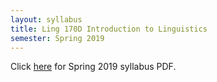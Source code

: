 ```yaml
---
layout: syllabus
title: Ling 170D Introduction to Linguistics
semester: Spring 2019
---
```


Click [here](/assets/pdfsyllabi/sp2019-ling170d.pdf) for Spring 2019 syllabus PDF.